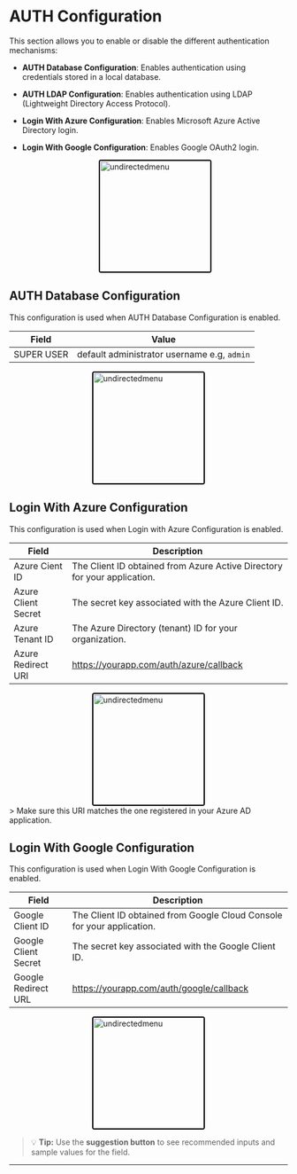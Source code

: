 # AUTH Configuration

This section allows you to enable or disable the different authentication mechanisms:

- **AUTH Database Configuration**: Enables authentication using credentials stored in a local database.
- **AUTH LDAP Configuration**: Enables authentication using LDAP (Lightweight Directory Access Protocol).
- **Login With Azure Configuration**: Enables Microsoft Azure Active Directory login.
- **Login With Google Configuration**: Enables Google OAuth2 login.

  <div style="text-align: left;">
      <img src="./assets/96.png"
       alt="undirectedmenu"
       style="height: 200px; margin: auto; display: block; cursor: zoom-in;
              border: 2px solid #000000; border-radius: 4px;"
       onclick="this.style.height='400px'; this.style.cursor='zoom-out';"
       ondblclick="this.style.height='200px'; this.style.cursor='zoom-in';">
      </div>

## AUTH Database Configuration

This configuration is used when AUTH Database Configuration is enabled.

<center>

| Field        | Value                                                                    |
|--------------|---------------------------------------------------------------------------------|
| SUPER USER | default administrator username e.g, `admin` |

</center>


  <div style="text-align: left;">
      <img src="./assets/97.png"
       alt="undirectedmenu"
       style="height: 200px; margin: auto; display: block; cursor: zoom-in;
              border: 2px solid #000000; border-radius: 4px;"
       onclick="this.style.height='400px'; this.style.cursor='zoom-out';"
       ondblclick="this.style.height='200px'; this.style.cursor='zoom-in';">
      </div>


## Login With Azure Configuration

This configuration is used when Login with Azure Configuration is enabled.


<center>

| Field                  | Description                                                                                     |
|------------------------|-------------------------------------------------------------------------------------------------|
| Azure Cient ID   | The Client ID obtained from Azure Active Directory for your application.                        |
| Azure Client Secret| The secret key associated with the Azure Client ID.                                             |
| Azure Tenant ID    | The Azure Directory (tenant) ID for your organization.                                          |
| Azure Redirect URI | https://yourapp.com/auth/azure/callback  |

  <div style="text-align: left;">
      <img src="./assets/99.png"
       alt="undirectedmenu"
       style="height: 200px; margin: auto; display: block; cursor: zoom-in;
              border: 2px solid #000000; border-radius: 4px;"
       onclick="this.style.height='400px'; this.style.cursor='zoom-out';"
       ondblclick="this.style.height='200px'; this.style.cursor='zoom-in';">
      </div>


</center>
> Make sure this URI matches the one registered in your Azure AD application.


## Login With Google Configuration

This configuration is used  when Login With Google Configuration is enabled.


<center>

| Field                  | Description                                                                 |
|------------------------|-----------------------------------------------------------------------------|
| Google Client ID     | The Client ID obtained from Google Cloud Console for your application.     |
| Google Client Secret| The secret key associated with the Google Client ID.                       |
| Google Redirect URL  |https://yourapp.com/auth/google/callback            |


</center>

  <div style="text-align: left;">
      <img src="./assets/98.png"
       alt="undirectedmenu"
       style="height: 200px; margin: auto; display: block; cursor: zoom-in;
              border: 2px solid #000000; border-radius: 4px;"
       onclick="this.style.height='400px'; this.style.cursor='zoom-out';"
       ondblclick="this.style.height='200px'; this.style.cursor='zoom-in';">
      </div>

> 💡 **Tip:** Use the **suggestion button** to see recommended inputs and sample values for the field.  

---
<br>